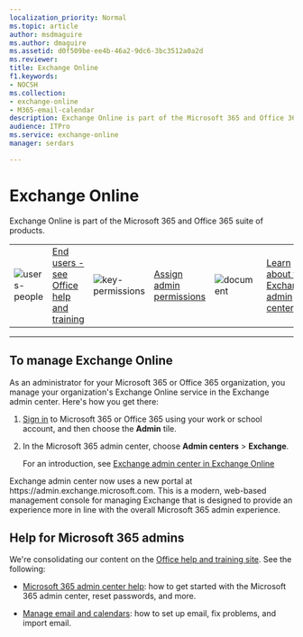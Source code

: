 ```yaml
---
localization_priority: Normal
ms.topic: article
author: msdmaguire
ms.author: dmaguire
ms.assetid: d0f509be-ee4b-46a2-9dc6-3bc3512a0a2d
ms.reviewer: 
title: Exchange Online
f1.keywords:
- NOCSH
ms.collection: 
- exchange-online
- M365-email-calendar
description: Exchange Online is part of the Microsoft 365 and Office 365 suite of products.
audience: ITPro
ms.service: exchange-online
manager: serdars

---
```


# Exchange Online

Exchange Online is part of the Microsoft 365 and Office 365 suite of products.

|               |               |               |               |               |               |
| ------------- | ------------- | ------------- | ------------- | ------------- | ------------- |
| ![users-people](https://docs.microsoft.com/office/media/icons/users-people_40x40.svg) | [End users - see Office help and training](https://support.office.com/) | ![key-permissions](https://docs.microsoft.com/office/media/icons/key-permissions_40x40.svg) | [Assign admin permissions](https://docs.microsoft.com/microsoft-365/admin/add-users/assign-admin-roles) | ![document](https://docs.microsoft.com/office/media/icons/document_40x40.svg) | [Learn about the Exchange admin center](/Exchange/exchange-admin-center)

---

<h2>To manage Exchange Online</h2>
<p>As an administrator for your Microsoft 365 or Office 365 organization, you manage your organization's Exchange Online service in the Exchange admin center. Here's how you get there:
<ol>
<li><p><a href="https://support.microsoft.com/office/e9eb7d51-5430-4929-91ab-6157c5a050b4">Sign in</a> to Microsoft 365 or Office 365 using your work or school account, and then choose the <b>Admin</b> tile. </p></li>
<li><p>In the Microsoft 365 admin center, choose <b>Admin centers</b> > <b>Exchange</b>.</p>
    <p>For an introduction, see <a href="/exchange/exchange-admin-center">Exchange admin center in Exchange Online</a></p></li>
</ol>
<p>Exchange admin center now uses a new portal at https://admin.exchange.microsoft.com. This is a modern, web-based management console for managing Exchange that is designed to provide an experience more in line with the overall Microsoft 365 admin experience.<p>

<h2>Help for Microsoft 365 admins</h2>
<p>We're consolidating our content on the <a href="https://support.office.com/">Office help and training site</a>. See the following:
<ul>
<li><p><a href="https://docs.microsoft.com/microsoft-365/admin">Microsoft 365 admin center help</a>: how to get started with the Microsoft  365 admin center, reset passwords, and more.</p></li>
<li><p><a href="https://docs.microsoft.com/microsoft-365/admin/email/">Manage email and calendars</a>: how to set up email, fix problems, and import email.</p></li>
</ul>
